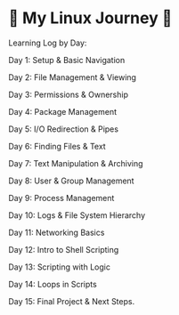 # 🐧 My Linux Journey 🐧

Learning Log by Day:

Day 1: Setup & Basic Navigation

Day 2: File Management & Viewing

Day 3: Permissions & Ownership

Day 4: Package Management

Day 5: I/O Redirection & Pipes

Day 6: Finding Files & Text

Day 7: Text Manipulation & Archiving

Day 8: User & Group Management

Day 9: Process Management

Day 10: Logs & File System Hierarchy

Day 11: Networking Basics

Day 12: Intro to Shell Scripting

Day 13: Scripting with Logic

Day 14: Loops in Scripts

Day 15: Final Project & Next Steps.
